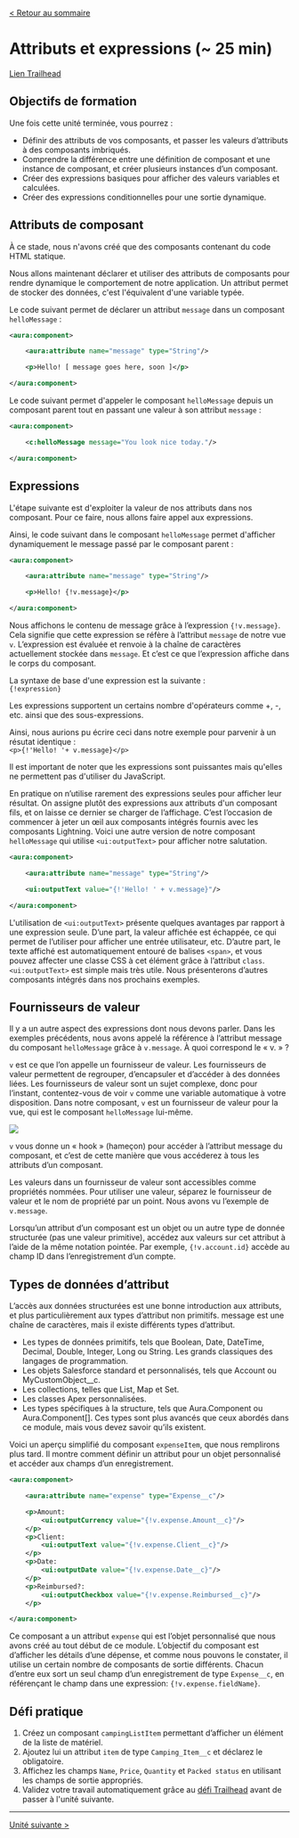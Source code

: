 [&lt; Retour au sommaire](../README.md)

# Attributs et expressions (~ 25 min)
[Lien Trailhead](https://trailhead.salesforce.com/fr/modules/lex_dev_lc_basics/units/lex_dev_lc_basics_attributes_expressions)

## Objectifs de formation
Une fois cette unité terminée, vous pourrez :
- Définir des attributs de vos composants, et passer les valeurs d’attributs à des composants imbriqués.
- Comprendre la différence entre une définition de composant et une instance de composant, et créer plusieurs instances d’un composant.
- Créer des expressions basiques pour afficher des valeurs variables et calculées.
- Créer des expressions conditionnelles pour une sortie dynamique.


## Attributs de composant
À ce stade, nous n'avons créé que des composants contenant du code HTML statique.

Nous allons maintenant déclarer et utiliser des attributs de composants pour rendre dynamique le comportement de notre application.
Un attribut permet de stocker des données, c'est l'équivalent d'une variable typée.

Le code suivant permet de déclarer un attribut `message` dans un composant `helloMessage` :

```xml
<aura:component>

    <aura:attribute name="message" type="String"/>

    <p>Hello! [ message goes here, soon ]</p>

</aura:component>
```

Le code suivant permet d'appeler le composant `helloMessage` depuis un composant parent tout en passant une valeur à son attribut `message` :

```xml
<aura:component>

    <c:helloMessage message="You look nice today."/>

</aura:component>
```


## Expressions
L'étape suivante est d'exploiter la valeur de nos attributs dans nos composant.
Pour ce faire, nous allons faire appel aux expressions.

Ainsi, le code suivant dans le composant `helloMessage` permet d'afficher dynamiquement le message passé par le composant parent :
```xml
<aura:component>

    <aura:attribute name="message" type="String"/>

    <p>Hello! {!v.message}</p>

</aura:component>
```

Nous affichons le contenu de message grâce à l’expression `{!v.message}`. Cela signifie que cette expression se réfère à l’attribut `message` de notre vue `v`. L’expression est évaluée et renvoie à la chaîne de caractères actuellement stockée dans `message`. Et c’est ce que l’expression affiche dans le corps du composant.

La syntaxe de base d'une expression est la suivante :<br/>
`{!expression}`

Les expressions supportent un certains nombre d'opérateurs comme +, -, etc. ainsi que des sous-expressions.

Ainsi, nous aurions pu écrire ceci dans notre exemple pour parvenir à un résutat identique :<br/>
`<p>{!'Hello! '+ v.message}</p>`

Il est important de noter que les expressions sont puissantes mais qu'elles ne permettent pas d'utiliser du JavaScript.

En pratique on n’utilise rarement des expressions seules pour afficher leur résultat. On assigne plutôt des expressions aux attributs d'un composant fils, et on laisse ce dernier se charger de l’affichage. C’est l’occasion de commencer à jeter un œil aux composants intégrés fournis avec les composants Lightning. Voici une autre version de notre composant `helloMessage` qui utilise `<ui:outputText>` pour afficher notre salutation.

```xml
<aura:component>

    <aura:attribute name="message" type="String"/>

    <ui:outputText value="{!'Hello! ' + v.message}"/>

</aura:component>
```

L'utilisation de `<ui:outputText>` présente quelques avantages par rapport à une expression seule. D’une part, la valeur affichée est échappée, ce qui permet de l’utiliser pour afficher une entrée utilisateur, etc. D’autre part, le texte affiché est automatiquement entouré de balises `<span>`, et vous pouvez affecter une classe CSS à cet élément grâce à l’attribut `class`. `<ui:outputText>` est simple mais très utile. Nous présenterons d’autres composants intégrés dans nos prochains exemples.


## Fournisseurs de valeur
Il y a un autre aspect des expressions dont nous devons parler. Dans les exemples précédents, nous avons appelé la référence à l’attribut message du composant `helloMessage` grâce à `v.message`. À quoi correspond le « v. » ?

`v` est ce que l’on appelle un fournisseur de valeur. Les fournisseurs de valeur permettent de regrouper, d’encapsuler et d’accéder à des données liées. Les fournisseurs de valeur sont un sujet complexe, donc pour l’instant, contentez-vous de voir `v` comme une variable automatique à votre disposition. Dans notre composant, `v` est un fournisseur de valeur pour la vue, qui est le composant `helloMessage` lui-même.

<img src="https://res.cloudinary.com/hy4kyit2a/image/upload/doc/trailhead/fr-fr8acacc10e8e69465ed7ba29e9efc9cb9.png"/>

`v` vous donne un « hook » (hameçon) pour accéder à l’attribut message du composant, et c’est de cette manière que vous accéderez à tous les attributs d’un composant.

Les valeurs dans un fournisseur de valeur sont accessibles comme propriétés nommées. Pour utiliser une valeur, séparez le fournisseur de valeur et le nom de propriété par un point. Nous avons vu l’exemple de `v.message`.

Lorsqu’un attribut d’un composant est un objet ou un autre type de donnée structurée (pas une valeur primitive), accédez aux valeurs sur cet attribut à l’aide de la même notation pointée. Par exemple, `{!v.account.id}` accède au champ ID dans l’enregistrement d’un compte.


## Types de données d’attribut

L’accès aux données structurées est une bonne introduction aux attributs, et plus particulièrement aux types d’attribut non primitifs. message est une chaîne de caractères, mais il existe différents types d’attribut.

- Les types de données primitifs, tels que Boolean, Date, DateTime, Decimal, Double, Integer, Long ou String. Les grands classiques des langages de programmation.
- Les objets Salesforce standard et personnalisés, tels que Account ou MyCustomObject__c.
- Les collections, telles que List, Map et Set.
- Les classes Apex personnalisées.
- Les types spécifiques à la structure, tels que Aura.Component ou Aura.Component[]. Ces types sont plus avancés que ceux abordés dans ce module, mais vous devez savoir qu’ils existent.

Voici un aperçu simplifié du composant `expenseItem`, que nous remplirons plus tard. Il montre comment définir un attribut pour un objet personnalisé et accéder aux champs d’un enregistrement.

```xml
<aura:component>

    <aura:attribute name="expense" type="Expense__c"/>

    <p>Amount:
        <ui:outputCurrency value="{!v.expense.Amount__c}"/>
    </p>
    <p>Client:
        <ui:outputText value="{!v.expense.Client__c}"/>
    </p>
    <p>Date:
        <ui:outputDate value="{!v.expense.Date__c}"/>
    </p>
    <p>Reimbursed?:
        <ui:outputCheckbox value="{!v.expense.Reimbursed__c}"/>
    </p>

</aura:component>
```

Ce composant a un attribut `expense` qui est l’objet personnalisé que nous avons créé au tout début de ce module. L’objectif du composant est d’afficher les détails d’une dépense, et comme nous pouvons le constater, il utilise un certain nombre de composants de sortie différents. Chacun d’entre eux sort un seul champ d’un enregistrement de type `Expense__c`, en référençant le champ dans une expression: `{!v.expense.fieldName}`.


## Défi pratique
1. Créez un composant `campingListItem` permettant d’afficher un élément de la liste de matériel.
2. Ajoutez lui un attribut `item` de type `Camping_Item__c` et déclarez le obligatoire.
3. Affichez les champs `Name`, `Price`, `Quantity` et `Packed status` en utilisant les champs de sortie appropriés.
4. Validez votre travail automatiquement grâce au [défi Trailhead](https://trailhead.salesforce.com/fr/modules/lex_dev_lc_basics/units/lex_dev_lc_basics_attributes_expressions#challenge) avant de passer à l'unité suivante.

---
[Unité suivante &gt;](05.md)
